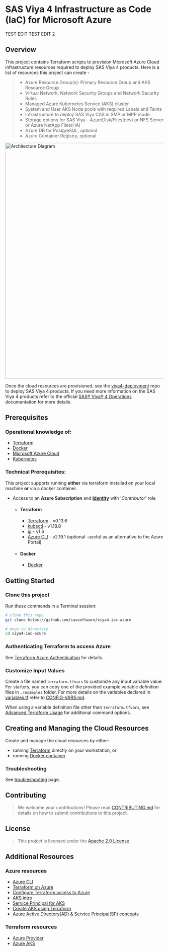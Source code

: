 # SAS Viya 4 Infrastructure as Code (IaC) for Microsoft Azure

TEST EDIT
TEST EDIT 2

## Overview

This project contains Terraform scripts to provision Microsoft Azure Cloud infrastructure resources required to deploy SAS Viya 4 products. Here is a list of resources this project can create -

  >- Azure Resource Group(s): Primary Resource Group and AKS Resource Group
  >- Virtual Network, Network Security Groups and Network Security Rules
  >- Managed Azure Kubernetes Service (AKS) cluster
  >- System and User AKS Node pools with required Labels and Taints
  >- Infrastructure to deploy SAS Viya CAS in SMP or MPP mode
  >- Storage options for SAS Viya -  AzureDisk/Files(dev) or NFS Server or Azure NetApp Files(HA)
  >- Azure DB for PostgreSQL, optional
  >- Azure Container Registry, optional

[<img src="./docs/images/viya4-iac-azure-diag.png" alt="Architecture Diagram" width="750"/>](./docs/images/viya4-iac-azure-diag.png?raw=true)

Once the cloud resources are provisioned, see the [viya4-deployment](https://github.com/sassoftware/viya4-deployment) repo to deploy SAS Viya 4 products. If you need more information on the SAS Viya 4 products refer to the official [SAS&reg; Viya&reg; 4 Operations](https://go.documentation.sas.com/?cdcId=itopscdc&cdcVersion=v_001LTS&docsetId=itopswlcm&docsetTarget=home.htm&locale=en) documentation for more details.

## Prerequisites

### Operational knowledge of:

- [Terraform](https://www.terraform.io/intro/index.html)
- [Docker](https://www.docker.com/)
- [Microsoft Azure Cloud](https://azure.microsoft.com/)
- [Kubernetes](https://kubernetes.io/docs/concepts/)
 

### Technical Prerequisites:

This project supports running **either** via terraform installed on your local machine **or** via a docker container. 

- Access to an **Azure Subscription** and [**Identity**](./docs/user/TerraformAzureAuthentication.md) with '*Contributor*' role
  - #### Terraform
    - [Terraform](https://www.terraform.io/downloads.html) - v0.13.6
    - [kubectl](https://kubernetes.io/docs/tasks/tools/install-kubectl) - v1.18.8
    - [jq](https://stedolan.github.io/jq/) - v1.6
    - [Azure CLI](https://docs.microsoft.com/en-us/cli/azure) - v2.19.1 (optional -useful as an alternative to the Azure Portal)
  - #### Docker
    - [Docker](https://docs.docker.com/get-docker/)


## Getting Started

### Clone this project

Run these commands in a Terminal session:

```bash
# clone this repo
git clone https://github.com/sassoftware/viya4-iac-azure

# move to directory
cd viya4-iac-azure
```

### Authenticating Terraform to access Azure

See [Terraform Azure Authentication](./docs/user/TerraformAzureAuthentication.md) for details.

### Customize Input Values

Create a file named `terraform.tfvars` to customize any input variable value. For starters, you can copy one of the provided example variable definition files in `./examples` folder. For more details on the variables declared in [variables.tf](variables.tf) refer to [CONFIG-VARS.md](docs/CONFIG-VARS.md).

When using a variable definition file other than `terraform.tfvars`, see [Advanced Terraform Usage](docs/user/AdvancedTerraformUsage.md) for additional command options.

## Creating and Managing the Cloud Resources

Create and manage the cloud resources by either: 

- running [Terraform](docs/user/TerraformUsage.md) directly on your workstation, or
- running [Docker container](docs/user/DockerUsage.md). 

### Troubleshooting

See [troubleshooting](./docs/Troubleshooting.md) page.

## Contributing

> We welcome your contributions! Please read [CONTRIBUTING.md](CONTRIBUTING.md) for details on how to submit contributions to this project.

## License

> This project is licensed under the [Apache 2.0 License](LICENSE).

## Additional Resources

### Azure resources

- [Azure CLI](https://docs.microsoft.com/en-gb/cli/azure/?view=azure-cli-latest)
- [Terraform on Azure](https://docs.microsoft.com/en-us/azure/terraform)
- [Configure Terraform access to Azure](https://docs.microsoft.com/en-us/azure/terraform/terraform-install-configure)
- [AKS intro](https://docs.microsoft.com/en-us/azure/aks/intro-kubernetes)
- [Service Principal for AKS](https://docs.microsoft.com/en-us/azure/aks/kubernetes-service-principal)
- [Create AKS using Terraform](https://docs.microsoft.com/en-us/azure/terraform/terraform-create-k8s-cluster-with-tf-and-aks)
- [Azure Active Directory(AD) & Service Principal(SP) concepts](https://docs.microsoft.com/en-us/azure/active-directory/develop/app-objects-and-service-principals)

### Terraform resources

- [Azure Provider](https://www.terraform.io/docs/providers/azurerm/index.html)
- [Azure AKS](https://www.terraform.io/docs/providers/azurerm/r/kubernetes_cluster.html)
